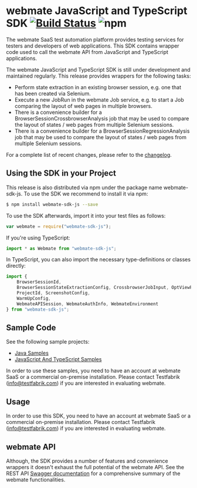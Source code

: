# webmate JavaScript and TypeScript SDK [![Build Status](https://www.travis-ci.com/webmate-io/webmate-sdk-js.svg?branch=master)](https://www.travis-ci.com/webmate-io/webmate-sdk-js) ![npm](https://img.shields.io/npm/v/webmate-sdk-js)

The webmate SaaS test automation platform provides testing services for testers and developers of web applications.
This SDK contains wrapper code used to call the webmate API from JavaScript and TypeScript applications.

The webmate JavaScript and TypeScript SDK is still under development and maintained regularly.
This release provides wrappers for the following tasks:

* Perform state extraction in an existing browser session, e.g. one that has been created via Selenium.
* Execute a new JobRun in the webmate Job service, e.g. to start a Job comparing the layout of web pages in multiple browsers.
* There is a convenience builder for a BrowserSessionCrossbrowserAnalysis job that may be used to compare the layout of states / web pages from multiple Selenium sessions.
* There is a convenience builder for a BrowserSessionRegressionAnalysis job that may be used to compare the layout of states / web pages from multiple Selenium sessions.

For a complete list of recent changes, please refer to the [changelog](CHANGES.md).


## Using the SDK in your Project

This release is also distributed via npm under the package name webmate-sdk-js.
To use the SDK we recommend to install it via npm:

```bash
$ npm install webmate-sdk-js --save
```

To use the SDK afterwards, import it into your test files as follows:

```js
var webmate = require("webmate-sdk-js");
```

If you're using TypeScript:

```ts
import * as Webmate from "webmate-sdk-js";
```

In TypeScript, you can also import the necessary type-definitions or classes directly:

```ts
import {
    BrowserSessionId,
    BrowserSessionStateExtractionConfig, CrossbrowserJobInput, OptViewPortDimension,
    ProjectId, ScreenshotConfig,
    WarmUpConfig,
    WebmateAPISession, WebmateAuthInfo, WebmateEnvironment
} from "webmate-sdk-js";
```


## Sample Code

See the following sample projects:
* [Java Samples](https://github.com/webmate-io/webmate-sdk-samples)
* [JavaScript And TypeScript Samples](https://github.com/webmate-io/webmate-sdk-js-samples)

In order to use these samples, you need to have an account at webmate SaaS or a commercial on-premise installation.
Please contact Testfabrik (info@testfabrik.com) if you are interested in evaluating webmate.


## Usage

In order to use this SDK, you need to have an account at webmate SaaS or a commercial on-premise installation.
Please contact Testfabrik (info@testfabrik.com) if you are interested in evaluating webmate.


## webmate API

Although, the SDK provides a number of features and convenience wrappers it doesn't exhaust the full potential of the webmate API.
See the REST API [Swagger documentation](https://app.webmate.io/api/swagger) for a comprehensive summary of the webmate functionalities.
